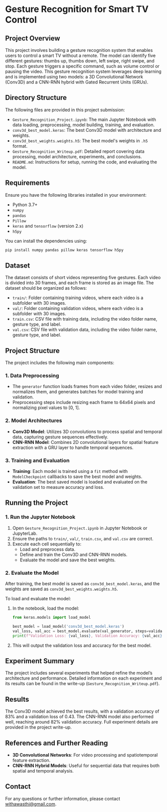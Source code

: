 # Gesture Recognition for Smart TV Control

## Project Overview
This project involves building a gesture recognition system that enables users to control a smart TV without a remote. The model can identify five different gestures: thumbs up, thumbs down, left swipe, right swipe, and stop. Each gesture triggers a specific command, such as volume control or pausing the video. This gesture recognition system leverages deep learning and is implemented using two models: a 3D Convolutional Network (Conv3D) and a CNN-RNN hybrid with Gated Recurrent Units (GRUs).

## Directory Structure
The following files are provided in this project submission:
- `Gesture_Recognition_Project.ipynb`: The main Jupyter Notebook with data loading, preprocessing, model building, training, and evaluation.
- `conv3d_best_model.keras`: The best Conv3D model with architecture and weights.
- `conv3d_best_weights.weights.h5`: The best model's weights in `.h5` format.
- `Gesture_Recognition_Writeup.pdf`: Detailed report covering data processing, model architecture, experiments, and conclusions.
- `README.md`: Instructions for setup, running the code, and evaluating the model.

## Requirements
Ensure you have the following libraries installed in your environment:
- Python 3.7+
- `numpy`
- `pandas`
- `Pillow`
- `keras` and `tensorflow` (version 2.x)
- `h5py`

You can install the dependencies using:
```bash
pip install numpy pandas pillow keras tensorflow h5py
```

## Dataset
The dataset consists of short videos representing five gestures. Each video is divided into 30 frames, and each frame is stored as an image file. The dataset should be organized as follows:
- `train/`: Folder containing training videos, where each video is a subfolder with 30 images.
- `val/`: Folder containing validation videos, where each video is a subfolder with 30 images.
- `train.csv`: CSV file with training data, including the video folder name, gesture type, and label.
- `val.csv`: CSV file with validation data, including the video folder name, gesture type, and label.

## Project Structure
The project includes the following main components:

### 1. Data Preprocessing
- The `generator` function loads frames from each video folder, resizes and normalizes them, and generates batches for model training and validation.
- Preprocessing steps include resizing each frame to 64x64 pixels and normalizing pixel values to [0, 1].

### 2. Model Architectures
- **Conv3D Model**: Utilizes 3D convolutions to process spatial and temporal data, capturing gesture sequences effectively.
- **CNN-RNN Model**: Combines 2D convolutional layers for spatial feature extraction with a GRU layer to handle temporal sequences.

### 3. Training and Evaluation
- **Training**: Each model is trained using a `fit` method with `ModelCheckpoint` callbacks to save the best model and weights.
- **Evaluation**: The best saved model is loaded and evaluated on the validation set to measure accuracy and loss.

## Running the Project

### 1. Run the Jupyter Notebook
1. Open `Gesture_Recognition_Project.ipynb` in Jupyter Notebook or JupyterLab.
2. Ensure the paths to `train/`, `val/`, `train.csv`, and `val.csv` are correct.
3. Execute each cell sequentially to:
   - Load and preprocess data.
   - Define and train the Conv3D and CNN-RNN models.
   - Evaluate the model and save the best weights.

### 2. Evaluate the Model
After training, the best model is saved as `conv3d_best_model.keras`, and the weights are saved as `conv3d_best_weights.weights.h5`.

To load and evaluate the model:
1. In the notebook, load the model:
   ```python
   from keras.models import load_model

   best_model = load_model('conv3d_best_model.keras')
   val_loss, val_acc = best_model.evaluate(val_generator, steps=validation_steps)
   print(f"Validation Loss: {val_loss}, Validation Accuracy: {val_acc}")
   ```
2. This will output the validation loss and accuracy for the best model.

## Experiment Summary

The project includes several experiments that helped refine the model’s architecture and performance. Detailed information on each experiment and its results can be found in the write-up (`Gesture_Recognition_Writeup.pdf`).

## Results
The Conv3D model achieved the best results, with a validation accuracy of 83% and a validation loss of 0.43. The CNN-RNN model also performed well, reaching around 82% validation accuracy. Full experiment details are provided in the project write-up.

## References and Further Reading
- **3D Convolutional Networks**: For video processing and spatiotemporal feature extraction.
- **CNN-RNN Hybrid Models**: Useful for sequential data that requires both spatial and temporal analysis.

## Contact
For any questions or further information, please contact withawasthi@gmail.com.
